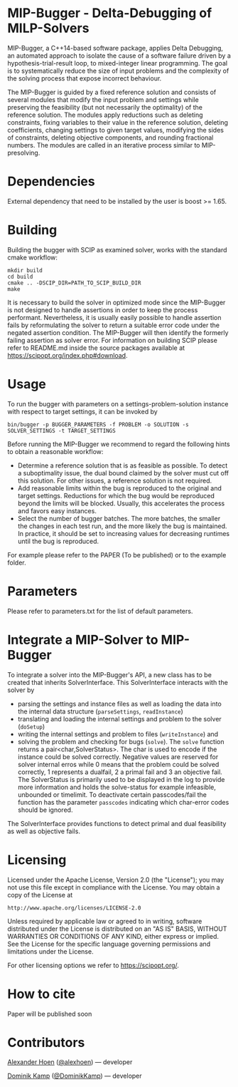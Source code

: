 MIP-Bugger - Delta-Debugging of MILP-Solvers
========================================

MIP-Bugger, a C++14-based software package, applies Delta Debugging, an automated approach to isolate the cause of a software failure driven by a hypothesis-trial-result loop, to mixed-integer linear programming.
The goal is to systematically reduce the size of input problems and the complexity of the solving process that expose incorrect behaviour.

The MIP-Bugger is guided by a fixed reference solution and consists of several modules that modify the input problem and settings while preserving the feasibility
(but not necessarily the optimality) of the reference solution. The modules apply reductions such as deleting constraints, fixing variables to their value in the
reference solution, deleting coefficients, changing settings to given target values, modifying the sides of constraints, deleting objective components, and rounding fractional numbers.
The modules are called in an iterative process similar to MIP-presolving.

# Dependencies

External dependency that need to be installed by the user is boost >= 1.65.

# Building

Building the bugger with SCIP as examined solver, works with the standard cmake workflow:
```
mkdir build
cd build
cmake .. -DSCIP_DIR=PATH_TO_SCIP_BUILD_DIR
make
```
It is necessary to build the solver in optimized mode since the MIP-Bugger is not designed to handle assertions in order to keep the process performant.
Nevertheless, it is usually easily possible to handle assertion fails by reformulating the solver to return a suitable error code under the negated assertion condition.
The MIP-Bugger will then identify the formerly failing assertion as solver error.
For information on building SCIP please refer to README.md inside the source packages available at https://scipopt.org/index.php#download.

# Usage

To run the bugger with parameters on a settings-problem-solution instance with respect to target settings, it can be invoked by
```
bin/bugger -p BUGGER_PARAMETERS -f PROBLEM -o SOLUTION -s SOLVER_SETTINGS -t TARGET_SETTINGS
```

Before running the MIP-Bugger we recommend to regard the following hints to obtain a reasonable workflow:
* Determine a reference solution that is as feasible as possible. To detect a suboptimality issue, the dual bound claimed by the solver must cut off this solution. For other issues, a reference solution is not required. 
* Add reasonable limits within the bug is reproduced to the original and target settings. Reductions for which the bug would be reproduced beyond the limits will be blocked. Usually, this accelerates the process and favors easy instances.
* Select the number of bugger batches. The more batches, the smaller the changes in each test run, and the more likely the bug is maintained. In practice, it should be set to increasing values for decreasing runtimes until the bug is reproduced.

For example please refer to the PAPER (To be published) or to the example folder.

# Parameters

Please refer to parameters.txt for the list of default parameters.

# Integrate a MIP-Solver to MIP-Bugger

To integrate a solver into the MIP-Bugger's API, a new class has to be created that inherits SolverInterface.
This SolverInterface interacts with the solver by
* parsing the settings and instance files as well as loading the data into the internal data structure (`parseSettings`, `readInstance`)
* translating and loading the internal settings and problem to the solver (`doSetup`)
* writing the internal settings and problem to files (`writeInstance`) and
* solving the problem and checking for bugs (`solve`). The `solve` function returns a pair<char,SolverStatus>. The char is used to encode if the instance could be solved correctly. Negative values are reserved for solver internal erros while 0 means that the problem could be solved correctly, 1 represents a dualfail, 2 a primal fail and 3 an objective fail. The SolverStatus is primarily used to be displayed in the log to provide more information and holds the solve-status for example infeasible, unbounded or timelimit. To deactivate certain passcodes/fail the function has the parameter `passcodes` indicating which char-error codes should be ignored.

The SolverInterface provides functions to detect primal and dual feasibility as well as objective fails.

# Licensing


Licensed under the Apache License, Version 2.0 (the "License");
you may not use this file except in compliance with the License.
You may obtain a copy of the License at

    http://www.apache.org/licenses/LICENSE-2.0

Unless required by applicable law or agreed to in writing, software
distributed under the License is distributed on an "AS IS" BASIS,
WITHOUT WARRANTIES OR CONDITIONS OF ANY KIND, either express or implied.
See the License for the specific language governing permissions and
limitations under the License.

For other licensing options we refer to https://scipopt.org/.

# How to cite

Paper will be published soon

# Contributors

[Alexander Hoen](https://www.zib.de/members/hoen)  ([@alexhoen](https://github.com/alexhoen)) &mdash; developer

[Dominik Kamp](https://www.wm.uni-bayreuth.de/de/team/kamp_dominik/index.php) ([@DominikKamp](https://github.com/DominikKamp)) &mdash; developer
